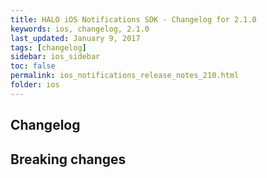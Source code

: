 ```yaml
---
title: HALO iOS Notifications SDK - Changelog for 2.1.0
keywords: ios, changelog, 2.1.0
last_updated: January 9, 2017
tags: [changelog]
sidebar: ios_sidebar
toc: false
permalink: ios_notifications_release_notes_210.html
folder: ios
---
```


## Changelog

## Breaking changes